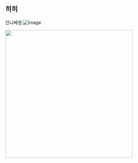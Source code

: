 
## 히히
안냐쎄염
![Image](https://github.com/user-attachments/assets/2d8644c3-642a-4e2e-9e0d-295637ca2a9f)


<img src="[https://github.com/user-attachments/assets/2d8644c3-642a-4e2e-9e0d-295637ca2a9f](https://github.com/user-attachments/assets/2d8644c3-642a-4e2e-9e0d-295637ca2a9f).png" width="400" height="400"/>

<!--
**cococ0603/cococ0603** is a ✨ _special_ ✨ repository because its `README.md` (this file) appears on your GitHub profile.

Here are some ideas to get you started:
- 🔭 I’m currently working on ...
- 🌱 I’m currently learning ...
- 👯 I’m looking to collaborate on ...
- 🤔 I’m looking for help with ...
- 💬 Ask me about ...
- 📫 How to reach me: ...
- 😄 Pronouns: ...
- ⚡ Fun fact: ...
-->
